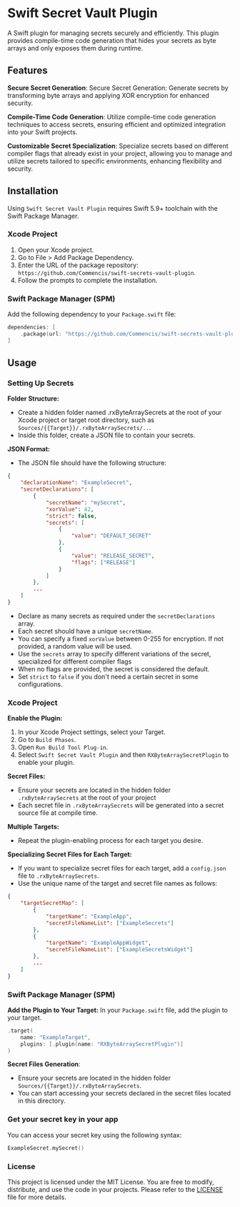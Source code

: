 # Swift Secret Vault Plugin

A Swift plugin for managing secrets securely and efficiently. This plugin provides compile-time code generation that hides your secrets as byte arrays and only exposes them during runtime.

## Features

**Secure Secret Generation**:
Secure Secret Generation: Generate secrets by transforming byte arrays and applying XOR encryption for enhanced security.

**Compile-Time Code Generation**:
Utilize compile-time code generation techniques to access secrets, ensuring efficient and optimized integration into your Swift projects.

**Customizable Secret Specialization**:
Specialize secrets based on different compiler flags that already exist in your project, allowing you to manage and utilize secrets tailored to specific environments, enhancing flexibility and security.

## Installation
Using `Swift Secret Vault Plugin` requires Swift 5.9+ toolchain with the Swift Package Manager.

### Xcode Project
1. Open your Xcode project.
2. Go to File > Add Package Dependency.
3. Enter the URL of the package repository: `https://github.com/Commencis/swift-secrets-vault-plugin`.
4. Follow the prompts to complete the installation.

### Swift Package Manager (SPM)

Add the following dependency to your `Package.swift` file:
```swift
dependencies: [
    .package(url: "https://github.com/Commencis/swift-secrets-vault-plugin", from: "1.0.0")
]
````

## Usage

### Setting Up Secrets

**Folder Structure:**
- Create a hidden folder named .rxByteArraySecrets at the root of your Xcode project or target root directory, such as `Sources/{{Target}}/.rxByteArraySecrets/..`.
- Inside this folder, create a JSON file to contain your secrets.

**JSON Format:**
   - The JSON file should have the following structure:

```json
{
    "declarationName": "ExampleSecret",
    "secretDeclarations": [
        {
            "secretName": "mySecret",
            "xorValue": 42,
            "strict": false,
            "secrets": [
                {
                    "value": "DEFAULT_SECRET"
                },
                {
                    "value": "RELEASE_SECRET",
                    "flags": ["RELEASE"]
                }
            ]
        },
        ...
    ]
}
```
- Declare as many secrets as required under the `secretDeclarations` array.
- Each secret should have a unique `secretName`.
- You can specify a fixed `xorValue` between 0-255 for encryption. If not provided, a random value will be used.
- Use the `secrets` array to specify different variations of the secret, specialized for different compiler flags
- When no flags are provided, the secret is considered the default.
- Set `strict` to `false` if you don't need a certain secret in some configurations.

### Xcode Project

**Enable the Plugin:**
1. In your Xcode Project settings, select your Target.
2. Go to `Build Phases`.
3. Open `Run Build Tool Plug-in`.
4. Select `Swift Secret Vault Plugin` and then `RXByteArraySecretPlugin` to enable your plugin.

**Secret Files:**
- Ensure your secrets are located in the hidden folder `.rxByteArraySecrets` at the root of your project
- Each secret file in `.rxByteArraySecrets` will be generated into a secret source file at compile time.

**Multiple Targets:**
- Repeat the plugin-enabling process for each target you desire.

**Specializing Secret Files for Each Target:**
- If you want to specialize secret files for each target, add a `config.json` file to `.rxByteArraySecrets`.
- Use the unique name of the target and secret file names as follows:
```json
{
    "targetSecretMap": [
        {
            "targetName": "ExampleApp",
            "secretFileNameList": ["ExampleSecrets"]
        },
        {
            "targetName": "ExampleAppWidget",
            "secretFileNameList": ["ExampleSecretsWidget"]
        },
        ...
    ]
}
```

### Swift Package Manager (SPM)

**Add the Plugin to Your Target:**
In your `Package.swift` file, add the plugin to your target.
```swift
.target(
    name: "ExampleTarget",
    plugins: [.plugin(name: "RXByteArraySecretPlugin")]
)
```

**Secret Files Generation**:
- Ensure your secrets are located in the hidden folder `Sources/{{Target}}/.rxByteArraySecrets`.
- You can start accessing your secrets declared in the secret files located in this directory.

### Get your secret key in your app

You can access your secret key using the following syntax:

```swift
ExampleSecret.mySecret()
```

### License

This project is licensed under the MIT License. You are free to modify, distribute, and use the code in your projects. Please refer to the [LICENSE](https://github.com/Commencis/swift-secrets-vault-plugin/blob/main/LICENSE) file for more details.
